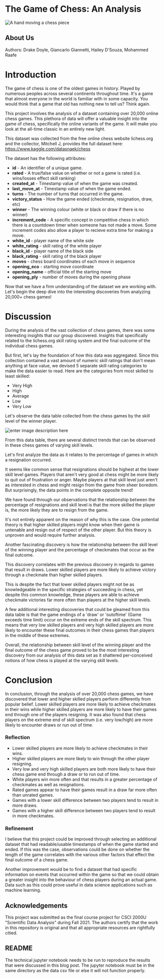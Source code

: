 ﻿# The Game of Chess: An Analysis
![A hand moving a chess piece](https://assets.dicebreaker.com/chess-playing-hand.jpeg/BROK/resize/1200x1200%3E/format/jpg/quality/70/chess-playing-hand.jpeg)
## About Us
Authors: Drake Doyle, Giancarlo Giannetti, Hailey D'Souza, Mohammed Raafe

# Introduction

The game of chess is one of the oldest games in history. Played by numerous peoples across several continents throughout time. It's a game that almost everyone in the world is familiar with in some capacity. You would think that a game that old has nothing new to tell us? Think again.

This project involves the analysis of a dataset containing over 20,000 online chess games. This plethora of data will offer a valuable insight into the game of chess, specifically the online variants of the game. It will make you look at the all-time classic in an entirely new light.

This dataset was collected from the free online chess website lichess.org and the collector, Mitchell J, provides the full dataset here:
https://www.kaggle.com/datasnaek/chess

The dataset has the following attributes: 

 - **id** - An identifier of a unique game.
 - **rated** - A true/false value on whether or not a game is rated (i.e. wins/losses effect skill ranking)
 - **created_at** - Timestamp value of when the game was created.
 - **last_move_at** - Timestamp value of when the game ended.
 - **turns** - The number of turns that occurred in the game.
 - **victory_status** - How the game ended (checkmate, resignation, draw, etc)
 - **winner** - The winning colour (white or black or draw if there is no winner)
 - **increment_code** - A specific concept in competitive chess in which there is a countdown timer when someone has not made a move. Some increment codes also allow a player to recieve extra time for making a move.
 - **white_id** - player name of the white side
 - **white_rating** - skill rating of the white player
 - **black_id** - player name of the black side
 - **black_rating** - skill rating of the black player
 - **moves** - chess board coordinates of each move in sequence 
 - **opening_eco** - starting move coordinate
 - **opening_name** - official title of the starting move
 - **opening_ply** - number of moves during the opening phase
 
 Now that we have a firm understanding of the dataset we are working with. Let's begin the deep dive into the interesting discoveries from analyzing 20,000+ chess games! 

# Discussion

During the analysis of the vast collection of chess games, there was some interesting insights that our group discovered. Insights that specifically related to the lichess.org skill rating system and the final outcome of the individual chess games.

But first, let's lay the foundation of how this data was aggregated. Since this collection contained a vast amount of numeric skill ratings that don't mean anything at face value, we devised 5 separate skill rating categories to make the data easier to read. Here are the categories from most skilled to least skilled:

 - Very High
 - High
 - Average
 - Low
 - Very Low
 
Let's observe the data table collected from the chess games by the skill level of the winner player.

![enter image description here](https://i.ibb.co/djL9d0p/df4011fc1dd29de23eace3e6d7bcc92e.png)

From this data table, there are several distinct trends that can be observed in these chess games of varying skill levels.

Let's first analyze the data as it relates to the percentage of games in which a resignation occurred. 

It seems like common sense that resignations should be highest at the lower skill level games. Players that aren't very good at chess might be more likely to quit out of frustration or anger. Maybe players at that skill level just aren't as interested in chess and might resign from the game from sheer boredom. But surprisingly, the data points in the complete opposite trend!

We have found through our observations that the relationship between the percentage of resignations and skill level is that the more skilled the player is, the more likely they are to resign from the game. 

It's not entirely apparent on the reason of why this is the case. One potential theory is that higher skilled players might know when their game is untenable and resign out of respect of the other player. But this theory is unproven and would require further analysis.

Another fascinating discovery is how the relationship between the skill level of the winning player and the percentage of checkmates that occur as the final outcome. 

This discovery correlates with the previous discovery in regards to games that result in draws. Lower skilled players are more likely to achieve victory through a checkmate than higher skilled players. 

This is despite the fact that lower skilled players might not be as knowledgeable in the specific strategies of succeeding in chess, yet despite this common knowledge, these players are able to achieve checkmate victories far more often than players at the higher skill levels.

A few additional interesting discoveries that could be gleamed from this data table is that the game endings of a 'draw' or 'outoftime' (Game exceeds time limit) occur on the extreme ends of the skill spectrum. This means that very low skilled players and very high skilled players are more likely to encounter these final outcomes in their chess games than players in the middle of these extremes.

Overall, the relationship between skill level of the winning player and the final outcome of the chess game proved to be the most interesting discovery from our analysis of this data set as it shattered per-conceived notions of how chess is played at the varying skill levels.


# Conclusion

In conclusion, through the analysis of over 20,000 chess games, we have discovered that lower and higher skilled players perform differently from popular belief. Lower skilled players are more likely to achieve checkmates in their wins while higher skilled players are more likely to have their games end through one of the players resigning. It was also found that chess players on the extreme end of skill spectrum (i.e. very low/high) are more likely to encounter draws or run out of time.

### Reflection

 - Lower skilled players are more likely to achieve checkmates in their wins.
 - Higher skilled players are more likely to win through the other player resigning.
 - Very low and very high skilled players are both more likely to have their chess game end through a draw or to run out of time.
 - White players win more often and that results in a greater percentage of checkmates as well as resignations.
 - Rated games appear to have their games result in a draw far more often than unrated games.
 - Games with a lower skill difference between two players tend to result in more draws.
 - Games with a higher skill difference between two players tend to result in more checkmates. 

### Refinement
I believe that this project could be improved through selecting an additional dataset that had readable/usable timestamps of when the game started and ended. If this was the case, observations could be done on whether the length of the game correlates with the various other factors that effect the final outcome of a chess game. 

Another improvement would be to find a dataset that had specific information on events that occurred within the game so that we could obtain a greater insight into the behaviour of chess players during an actual game. Data such as this could prove useful in data science applications such as machine learning.

## Acknowledgements

This project was submitted as the final course project for CSCI 2000U "Scientific Data Analysis" during Fall 2021. The authors certify that the work in this repository is original and that all appropriate resources are rightfully citied.

## README

The technical jupyter notebook needs to be run to reproduce the results that were discussed in this blog post. The jupyter notebook must be in the same directory as the data csv file or else it will not function properly. 


